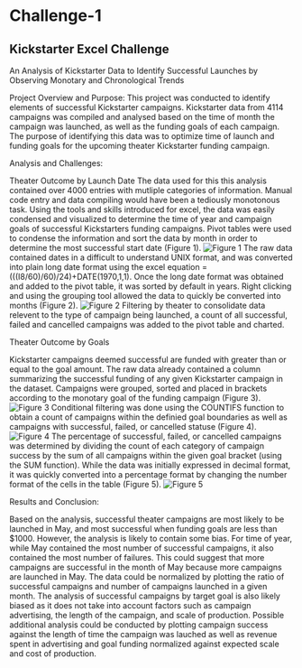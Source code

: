 # Challenge-1
Kickstarter Excel Challenge
--------------------------------------------------------------------------------------------------------------------------------------------------------
An Analysis of Kickstarter Data to Identify Successful Launches by Observing Monotary and Chronological Trends 

Project Overview and Purpose:
This project was conducted to identify elements of successful Kickstarter campaigns. Kickstarter data from 4114 campaigns was compiled and analysed based on the time of month the campaign was launched, as well as the funding goals of each campaign. The purpose of identifying this data was to optimize time of launch and funding goals for the upcoming theater Kickstarter funding campaign.

Analysis and Challenges:

Theater Outcome by Launch Date
The data used for this this analysis contained over 4000 entries with mutliple categories of information.  Manual code entry and data compiling would have been a tediously monotonous task.  Using the tools and skills introduced for excel, the data was easily condensed and visualized to determine the time of year and campaign goals of successful Kickstarters funding campaigns. Pivot tables were used to condense the information and sort the data by month in order to determine the most successful start date (Figure 1). 
![Figure 1](https://user-images.githubusercontent.com/108313294/177065558-52a0e279-4134-4657-8d04-656f59ada265.png)
The raw data contained dates in a difficult to understand UNIX format, and was converted into plain long date format using the excel equation =(((I8/60)/60)/24)+DATE(1970,1,1).  Once the long date format was obtained and added to the pivot table, it was sorted by default in years.  Right clicking and using the grouping tool allowed the data to quickly be converted into months (Figure 2). 
![Figure 2](https://user-images.githubusercontent.com/108313294/177065958-d6ff21c6-d225-49a8-a6b3-09962aca794f.png)
Filtering by theater to consolidate data relevent to the type of campaign being launched, a count of all successful, failed and cancelled campaigns was added to the pivot table and charted.

Theater Outcome by Goals

Kickstarter campaigns deemed successful are funded with greater than or equal to the goal amount.  The raw data already contained a column summarizing the successful funding of any given Kickstarter campaign in the dataset.  Campaigns were grouped, sorted and placed in brackets according to the monotary goal of the funding campaign (Figure 3). 
![Figure 3](https://user-images.githubusercontent.com/108313294/177066580-84c1f3cf-7c0a-499c-ba7a-362e7c7025e4.png)
Conditional filtering was done using the COUNTIFS function to obtain a count of campaigns within the definied goal boundaries as well as campaigns with successful, failed, or cancelled statuse (Figure 4). 
![Figure 4](https://user-images.githubusercontent.com/108313294/177066622-e89a6aa9-7953-4c5b-8a72-bf5f7e7d7e0f.png)
The percentage of successful, failed, or cancelled campaigns was determined by dividing the count of each category of campaign success by the sum of all campaigns within the given goal bracket (using the SUM function). While the data was initially expressed in decimal format, it was quickly converted into a percentage format by changing the number format of the cells in the table (Figure 5). 
![Figure 5](https://user-images.githubusercontent.com/108313294/177066859-15ad24fc-e189-42ed-b22b-c3418d752e68.png)

Results and Conclusion:

Based on the analysis, successful theater campaigns are most likely to be launched in May, and most successful when funding goals are less than $1000. However, the analysis is likely to contain some bias.  For time of year, while May contained the most number of successful campaigns, it also contained the most number of failures.  This could suggest that more campaigns are successful in the month of May because more campaigns are launched in May.  The data could be normalized by plotting the ratio of successful campaigns and number of campaigns launched in a given month. The analysis of successful campaigns by target goal is also likely biased as it does not take into account factors such as campaign advertising, the length of the campaign, and scale of production.  Possible additional analysis could be conducted by plotting campaign success against the length of time the campaign was lauched as well as revenue spent in advertising and goal funding normalized against expected scale and cost of production.
